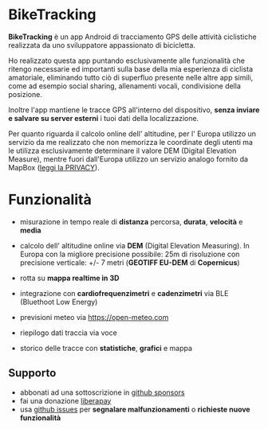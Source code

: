 # BikeTracking


__BikeTracking__ è un app Android di tracciamento GPS delle attività ciclistiche realizzata da uno sviluppatore appassionato di bicicletta.

Ho realizzato questa app puntando esclusivamente alle funzionalità che ritengo necessarie ed importanti sulla base della mia esperienza di ciclista amatoriale, eliminando tutto ciò di superfluo presente nelle altre app simili, come ad esempio social sharing, allenamenti vocali, condivisione della posizione.

Inoltre l'app mantiene le tracce GPS all'interno del dispositivo, __senza inviare e salvare su server esterni__ i tuoi dati della localizzazione.

Per quanto riguarda il calcolo online dell' altitudine, per l' Europa utilizzo un servizio da me realizzato che non memorizza le coordinate degli utenti ma le utilizza esclusivamente determinare il valore DEM (Digital Elevation Measure), mentre fuori dall'Europa utilizzo un servizio analogo fornito da MapBox ([leggi la PRIVACY](./PRIVACY_IT.md)).

# Funzionalità

- misurazione in tempo reale di __distanza__ percorsa, __durata__, __velocità__ e __media__

- calcolo dell' altitudine online via __DEM__ (Digital Elevation Measuring). In Europa con la migliore precisione possibile: 25m di risoluzione con precisione verticale: +/- 7 metri (__GEOTIFF EU-DEM__ di __Copernicus__)

- rotta su __mappa realtime in 3D__ 

- integrazione con __cardiofrequenzimetri__ e __cadenzimetri__ via BLE (Bluethoot Low Energy)

- previsioni meteo via https://open-meteo.com

- riepilogo dati traccia via voce 

- storico delle tracce con __statistiche__, __grafici__ e mappa

## Supporto

* abbonati ad una sottoscrizione in [github sponsors](https://github.com/sponsors/heyteacher)
* fai una donazione [liberapay](https://liberapay.com/heyteacher)
* usa [github issues](https://github.com/heyteacher/biketracking/issues) per __segnalare malfunzionamenti__ o __richieste nuove funzionalità__

